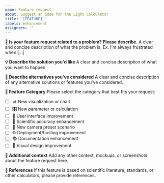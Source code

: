 ```yaml
---
name: Feature request
about: Suggest an idea for the Light Calculator
title: '[FEATURE] '
labels: enhancement
assignees: ''
---
```


**🚀 Is your feature request related to a problem? Please describe.**
A clear and concise description of what the problem is. Ex. I'm always frustrated when [...]

**💡 Describe the solution you'd like**
A clear and concise description of what you want to happen.

**🔄 Describe alternatives you've considered**
A clear and concise description of any alternative solutions or features you've considered.

**🎯 Feature Category**
Please select the category that best fits your request:
- [ ] 📊 New visualization or chart
- [ ] 🎛️ New parameter or calculation
- [ ] 📱 User interface improvement
- [ ] 🔬 Scientific accuracy enhancement
- [ ] 📸 New camera preset scenario
- [ ] 🌐 Deployment/hosting improvement
- [ ] 📚 Documentation enhancement
- [ ] 🎨 Visual design improvement

**📝 Additional context**
Add any other context, mockups, or screenshots about the feature request here.

**🔗 References**
If this feature is based on scientific literature, standards, or other calculators, please provide references.